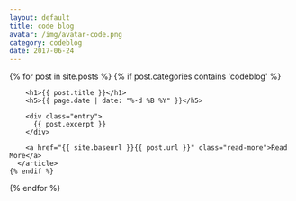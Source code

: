 ```yaml
---
layout: default
title: code blog
avatar: /img/avatar-code.png
category: codeblog
date: 2017-06-24
---
```


<div class="posts">
  {% for post in site.posts %}
    {% if post.categories contains 'codeblog' %}
      <article class="post">

        <h1>{{ post.title }}</h1>
        <h5>{{ page.date | date: "%-d %B %Y" }}</h5>

        <div class="entry">
          {{ post.excerpt }}
        </div>

        <a href="{{ site.baseurl }}{{ post.url }}" class="read-more">Read More</a>
      </article>
    {% endif %}
  {% endfor %}
</div>
